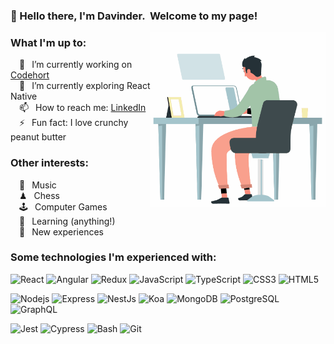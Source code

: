 ### 👋 Hello there, I'm Davinder. &nbsp;Welcome to my page!

<img align="right" href="https://github.com/VinRanana" src="./animation.gif" height=280>

### What I'm up to:
&emsp;🔭 &ensp;I’m currently working on [Codehort](https://github.com/olimorri/codehort)<br>
&emsp;🌱 &ensp;I’m currently exploring React Native<br>
&emsp;📫 &ensp;How to reach me: [LinkedIn](https://www.linkedin.com/in/d-rana/)<br>
&emsp;⚡ &ensp;Fun fact: I love crunchy peanut butter

<!-- 
- 👯 I’m looking to collaborate on ...
- 🤔 I’m looking for help with ...
- 💬 Ask me about ...
- 😄 Pronouns: ...
-->

### Other interests:
&emsp;🎸 &ensp;Music<br>
&emsp;♟ &ensp;Chess<br>
&emsp;🕹 &ensp;Computer Games<br>
&emsp;📖 &ensp;Learning (anything!)<br>
&emsp;🚀 &ensp;New experiences

### Some technologies I'm experienced with:
<p align="left">
  <img alt="React" src="https://img.shields.io/badge/-React-45b8d8?style=flat-square&logo=react&logoColor=white" />
  <img alt="Angular" src="https://img.shields.io/badge/Angular-DD0031?logo=angular&amp;logoColor=white&amp;style=flat-square">
  <img alt="Redux" src="https://img.shields.io/badge/-Redux-764ABC?style=flat-square&logo=redux&logoColor=white" />
  <img alt="JavaScript" src="https://img.shields.io/badge/JavaScript-F7DF1E?style=flat-square&logo=javascript&logoColor=black" />
  <img alt="TypeScript" src="https://img.shields.io/badge/-TypeScript-007ACC?style=flat-square&logo=typescript&logoColor=white" />
  <img alt="CSS3" src="https://img.shields.io/badge/CSS3-1572B6?style=flat-square&logo=css3&logoColor=white" />
  <img alt="HTML5" src="https://img.shields.io/badge/HTML5-E34F26?style=flat-square&logo=html5&logoColor=white" />
</p>
<p>
  <img alt="Nodejs" src="https://img.shields.io/badge/-Nodejs-43853d?style=flat-square&logo=Node.js&logoColor=white" />
  <img alt="Express" src="https://img.shields.io/badge/Express.js-404D59?style=flat-square&logo=express&logoColor=white" />
  <img alt="NestJs" src="https://img.shields.io/badge/-NestJs-ea2845?style=flat-square&logo=nestjs&logoColor=white" />
  <img alt="Koa" src="https://img.shields.io/badge/-Koa-33333d?style=flat-square&logo=kaggle&logoColor=white" />
  <img alt="MongoDB" src="https://img.shields.io/badge/-MongoDB-13aa52?style=flat-square&logo=mongodb&logoColor=white" />
  <img alt="PostgreSQL" src="https://img.shields.io/badge/PostgreSQL-316192?style=flat-square&logo=postgresql&logoColor=white" />
  <img alt="GraphQL" src="https://img.shields.io/badge/-GraphQL-E10098?style=flat-square&logo=graphql&logoColor=white" />
</p>
<p>
  <img alt="Jest" src="https://img.shields.io/badge/-Jest-C21325?style=flat-square&logo=jest&logoColor=white" />
  <img alt="Cypress" src="https://img.shields.io/badge/-Cypress-17202C?style=flat-square&logo=cypress&logoColor=white" />
  <img alt="Bash" src="https://img.shields.io/badge/-Bash-4EAA25?style=flat-square&logo=gnu-bash&logoColor=white" />
  <img alt="Git" src="https://img.shields.io/badge/-Git-F05032?style=flat-square&logo=git&logoColor=white" />  
</p>
